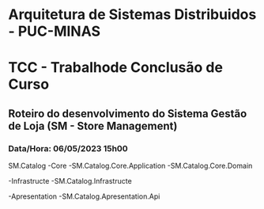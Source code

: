 # Arquitetura de Sistemas Distribuidos - PUC-MINAS

# TCC - Trabalhode Conclusão de Curso

## Roteiro do desenvolvimento do Sistema Gestão de Loja (SM - Store Management)

### Data/Hora: 06/05/2023 15h00

SM.Catalog
-Core
-SM.Catalog.Core.Application
-SM.Catalog.Core.Domain

-Infrastructe
-SM.Catalog.Infrastructe

-Apresentation
-SM.Catalog.Apresentation.Api
